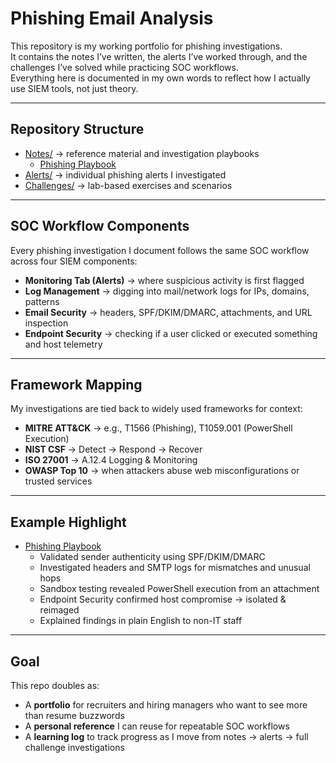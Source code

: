 # Phishing Email Analysis

This repository is my working portfolio for phishing investigations.  
It contains the notes I’ve written, the alerts I’ve worked through, and the challenges I’ve solved while practicing SOC workflows.  
Everything here is documented in my own words to reflect how I actually use SIEM tools, not just theory.

---

## Repository Structure
- [Notes/](./Notes) → reference material and investigation playbooks  
  - [Phishing Playbook](./Notes/Phishing-Playbook.md)  
- [Alerts/](./Alerts) → individual phishing alerts I investigated  
- [Challenges/](./Challenges) → lab-based exercises and scenarios  

---

## SOC Workflow Components
Every phishing investigation I document follows the same SOC workflow across four SIEM components:
- **Monitoring Tab (Alerts)** → where suspicious activity is first flagged  
- **Log Management** → digging into mail/network logs for IPs, domains, patterns  
- **Email Security** → headers, SPF/DKIM/DMARC, attachments, and URL inspection  
- **Endpoint Security** → checking if a user clicked or executed something and host telemetry  

---

## Framework Mapping
My investigations are tied back to widely used frameworks for context:
- **MITRE ATT&CK** → e.g., T1566 (Phishing), T1059.001 (PowerShell Execution)  
- **NIST CSF** → Detect → Respond → Recover  
- **ISO 27001** → A.12.4 Logging & Monitoring  
- **OWASP Top 10** → when attackers abuse web misconfigurations or trusted services  

---

## Example Highlight
- [Phishing Playbook](./Notes/Phishing-Playbook.md)  
  - Validated sender authenticity using SPF/DKIM/DMARC  
  - Investigated headers and SMTP logs for mismatches and unusual hops  
  - Sandbox testing revealed PowerShell execution from an attachment  
  - Endpoint Security confirmed host compromise → isolated & reimaged  
  - Explained findings in plain English to non-IT staff  

---

## Goal
This repo doubles as:
- A **portfolio** for recruiters and hiring managers who want to see more than resume buzzwords  
- A **personal reference** I can reuse for repeatable SOC workflows  
- A **learning log** to track progress as I move from notes → alerts → full challenge investigations  
